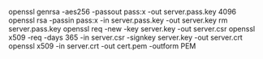   openssl genrsa -aes256 -passout pass:x -out server.pass.key 4096
  openssl rsa -passin pass:x -in server.pass.key -out server.key
  rm server.pass.key
  openssl req -new -key server.key -out server.csr
  openssl x509 -req -days 365 -in server.csr -signkey server.key -out server.crt
  openssl x509 -in server.crt -out cert.pem -outform PEM
